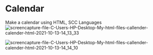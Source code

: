 # Calendar
Make a calendar using HTML, SCC Languages
![screencapture-file-C-Users-HP-Desktop-My-html-files-callender-calender-html-2021-10-13-14_13_33](https://user-images.githubusercontent.com/89123189/137099966-c7e216fb-97c2-4edd-a315-ec9e07e1ef57.png)

![screencapture-file-C-Users-HP-Desktop-My-html-files-callender-calender-html-2021-10-13-14_14_10](https://user-images.githubusercontent.com/89123189/137100260-6690a2cf-d9bf-4bbe-8c3e-653766f0a8cf.png)
